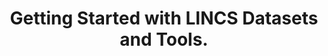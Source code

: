 ---
layout: ../../layouts/Publication.astro
title: Getting Started with LINCS Datasets and Tools.
journal: Current protocols
authors: Xie Z, Kropiwnicki E, Wojciechowicz ML, Jagodnik KM, Shu I, Bailey A, Clarke DJB, Jeon M, Evangelista JE, V Kuleshov M, Lachmann A, Parigi AA, Sanchez JM, Jenkins SL, Ma'ayan A
year: 2022
page: e487
volume: 2
issue: 7
pmid: 35876555.0
pmcid: PMC9326873
doi: 10.1002/cpz1.487
landmark: False
dccs: ['LINCS']
carousel: False
featured: False
keywords: ["Drug Discovery", "drug discovery", "disease", "Gene Library", "bioinformatics", "web application", "Proteomics", "gene sets visualization", "signature analysis", "Databases, Factual", "Transcriptome", "Humans"]
---